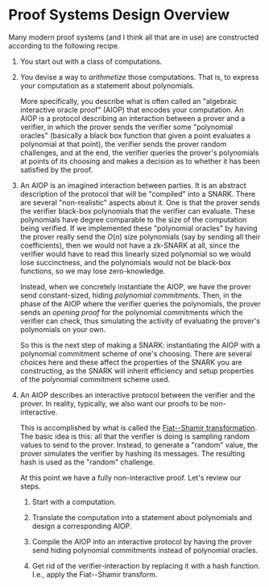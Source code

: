 # Proof Systems Design Overview

Many modern proof systems (and I think all that are in use) are constructed according to the  following recipe.

1. You start out with a class of computations.

2. You devise a way to *arithmetize* those computations. That is, to express your computation as a statement about polynomials.

   More specifically, you describe what is often called an "algebraic interactive oracle proof" (AIOP) that encodes your computation. An AIOP is a protocol describing an interaction between a prover and a verifier, in which the prover sends the verifier some "polynomial oracles" (basically a black box function that given a point evaluates a polynomial at that point), the verifier sends the prover random challenges, and at the end, the verifier queries the prover's polynomials at points of its choosing and makes a decision as to whether it has been satisfied by the proof.

3. An AIOP is an imagined interaction between parties. It is an abstract description of the protocol that will be "compiled" into a SNARK. There are several "non-realistic" aspects about it. One is that the prover sends the verifier black-box polynomials that the verifier can evaluate. These polynomials have degree comparable to the size of the computation being verified. If we implemented these "polynomial oracles" by having the prover really send the $O(n)$ size polynomials (say by sending all their coefficients), then we would not have a zk-SNARK at all, since the verifier would have to read this linearly sized polynomial so we would  lose succinctness, and the polynomials would not be black-box functions, so we may lose zero-knowledge.

   Instead, when we concretely instantiate the AIOP, we have the prover send constant-sized, hiding *polynomial commitments*. Then, in the phase of the AIOP where the verifier queries the polynomials, the prover sends an *opening proof* for the polynomial commitments which the verifier can check, thus simulating the activity of evaluating the prover's polynomials on your own.

   So this is the next step of making a SNARK: instantiating the AIOP with a polynomial commitment scheme of one's choosing. There are several choices here and these affect the properties of the SNARK you are constructing, as the SNARK will inherit efficiency and setup properties of the polynomial commitment scheme used.

4. An AIOP describes an interactive protocol between the verifier and the prover. In reality, typically, we also want our proofs to be non-interactive.

   This is accomplished by what is called the [Fiat--Shamir transformation](). The basic idea is this: all that the verifier is doing is sampling random values to send to the prover. Instead, to generate a "random" value, the prover simulates the verifier by hashing its messages. The resulting hash is used as the "random" challenge.

   At this point we have a fully non-interactive proof. Let's review our steps.

   1. Start with a computation.

   2. Translate the computation into a statement about polynomials and design a corresponding AIOP.

   3. Compile the AIOP into an interactive protocol by having the prover send hiding polynomial commitments instead of polynomial oracles.

   4. Get rid of the verifier-interaction by replacing it with a hash function. I.e., apply the Fiat--Shamir transform.
